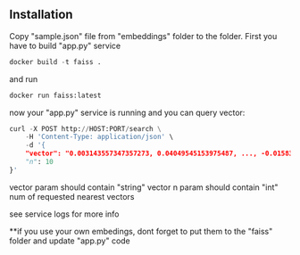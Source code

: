 ## Installation

Copy "sample.json" file from "embeddings" folder to the folder.
First you have to build "app.py" service

```python
docker build -t faiss .
```

and run

```python
docker run faiss:latest
```

now your "app.py" service is running and you can query vector:

```python
curl -X POST http://HOST:PORT/search \
    -H 'Content-Type: application/json' \
    -d '{
    "vector": "0.003143557347357273, 0.04049545153975487, ..., -0.01583821326494217",
    "n": 10
}'
```
vector param should contain "string" vector
n param should contain "int" num of requested nearest vectors

see service logs for more info

**if you use your own embedings, dont forget to put them to the "faiss" folder and update "app.py" code